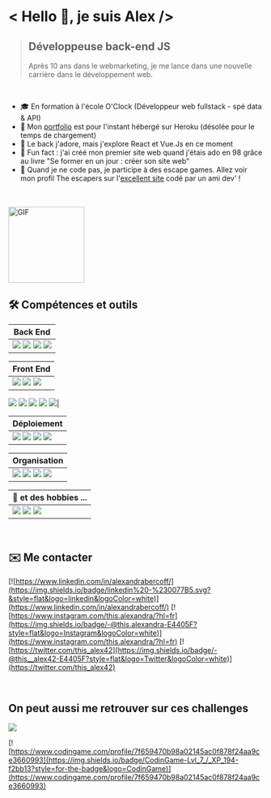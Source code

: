 # **< Hello 👋, je suis Alex />**
> ## Développeuse back-end JS
>Après 10 ans dans le webmarketing, je me lance dans une nouvelle carrière dans le développement web. 

<br />

- 🎓 En formation à l'école O'Clock (Développeur web fullstack - spé data & API)
- 📰 Mon [portfolio](https://alexandra-bercoff.herokuapp.com/) est pour l'instant hébergé sur Heroku (désolée pour le temps de chargement)
- 🔬 Le back j'adore, mais j'explore React et Vue.Js en ce moment 
- 💾 Fun fact : j'ai créé mon premier site web quand j'étais ado en 98 grâce au livre "Se former en un jour : créer son site web"
- 🔎 Quand je ne code pas, je participe à des escape games. Allez voir mon profil The escapers sur l'[excellent site](https://www.the-escapers.com/profil/alexandra-b) codé par un ami dev' !

<br/>
<br/>


<img width="150" alt="GIF" src="https://media.giphy.com/media/bZQvimlS7kuGc/giphy.gif" />

## 🛠 Compétences et outils 

|Back End|
|--|
| ![](https://img.shields.io/badge/-Node.js-05122A?style=plastic&logo=Node.js) ![](https://img.shields.io/badge/-Javascript-05122A?style=plastic&logo=JavaScript) ![](https://img.shields.io/badge/-PostgreSQL-05122A?style=plastic&logo=PostgreSQL) ![](https://img.shields.io/badge/-MongoDB-05122A?style=plastic&logo=MongoDB)|

|Front End|
|--|
|![](https://img.shields.io/badge/-Vue.js-05122A?style=plastic&logo=Vue.js) ![](https://img.shields.io/badge/-HTML-05122A?style=plastic&logo=html5) ![](https://img.shields.io/badge/-CSS-05122A?style=plastic&logo=CSS3)
![](https://img.shields.io/badge/-Javascript-05122A?style=plastic&logo=JavaScript) ![](https://img.shields.io/badge/-React-05122A?style=plastic&logo=React)
![](https://img.shields.io/badge/-Canva-05122A?style=flat&logo=Canva) ![](https://img.shields.io/badge/-Gimp-05122A?style=flat&logo=Gimp) ![](https://img.shields.io/badge/-Photoshop-05122A?style=flat&logo=AdobePhotoshop)|

|Déploiement|
|--|
|![](https://img.shields.io/badge/-Heroku-05122A?style=plastic&logo=Heroku) ![](https://img.shields.io/badge/-OVH-05122A?style=plastic&logo=OVH) ![](https://img.shields.io/badge/-Git-05122A?style=flat&logo=Git) ![](https://img.shields.io/badge/-Github-05122A?style=flat&logo=GitHub)|


|Organisation|
|--| 
|![](https://img.shields.io/badge/-Trello-05122A?style=flat&logo=Trello) ![](https://img.shields.io/badge/-Notion-05122A?style=flat&logo=Notion) ![](https://img.shields.io/badge/-Slack-05122A?style=flat&logo=Slack) ![](https://img.shields.io/badge/-Discord-05122A?style=flat&logo=Discord)|


|🎲 et des hobbies ...|
|--| 
|![](https://img.shields.io/badge/-RaspberryPi-05122A?style=plastic&logo=RaspberryPi) ![](https://img.shields.io/badge/-Arduino-05122A?style=plastic&logo=Arduino) ![](https://img.shields.io/badge/-Thymio-05122A?style=plastic&logo=Thymio)|

<br/>

## ✉️ Me contacter 


[![https://www.linkedin.com/in/alexandrabercoff/](https://img.shields.io/badge/linkedin%20-%230077B5.svg?&style=flat&logo=linkedin&logoColor=white)](https://www.linkedin.com/in/alexandrabercoff/)
[![https://www.instagram.com/this.alexandra/?hl=fr](https://img.shields.io/badge/-@this.alexandra-E4405F?style=flat&logo=Instagram&logoColor=white)](https://www.instagram.com/this.alexandra/?hl=fr)
[![https://twitter.com/this_alex42](https://img.shields.io/badge/-@this__alex42-E4405F?style=flat&logo=Twitter&logoColor=white)](https://twitter.com/this_alex42)


</br>

## On peut aussi me retrouver sur ces challenges


![](https://www.codewars.com/users/Alekiel42/badges/large)

[![https://www.codingame.com/profile/7f659470b98a02145ac0f878f24aa9ce3660993](https://img.shields.io/badge/CodinGame-Lvl_7_/_XP_194-f2bb13?style=for-the-badge&logo=CodinGame)](https://www.codingame.com/profile/7f659470b98a02145ac0f878f24aa9ce3660993)
